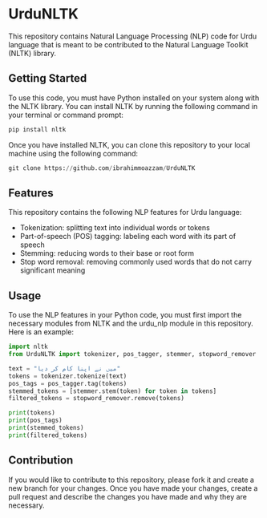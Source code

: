 # UrduNLTK

This repository contains Natural Language Processing (NLP) code for Urdu language that is meant to be contributed to the Natural Language Toolkit (NLTK) library.

## Getting Started

To use this code, you must have Python installed on your system along with the NLTK library. You can install NLTK by running the following command in your terminal or command prompt:

```python
pip install nltk
```

Once you have installed NLTK, you can clone this repository to your local machine using the following command:

```python
git clone https://github.com/ibrahimmoazzam/UrduNLTK
```

## Features

This repository contains the following NLP features for Urdu language:

- Tokenization: splitting text into individual words or tokens
- Part-of-speech (POS) tagging: labeling each word with its part of speech
- Stemming: reducing words to their base or root form
- Stop word removal: removing commonly used words that do not carry significant meaning

## Usage

To use the NLP features in your Python code, you must first import the necessary modules from NLTK and the urdu_nlp module in this repository. Here is an example:

```python
import nltk
from UrduNLTK import tokenizer, pos_tagger, stemmer, stopword_remover

text = "میں نے اپنا کام کر دیا"
tokens = tokenizer.tokenize(text)
pos_tags = pos_tagger.tag(tokens)
stemmed_tokens = [stemmer.stem(token) for token in tokens]
filtered_tokens = stopword_remover.remove(tokens)

print(tokens)
print(pos_tags)
print(stemmed_tokens)
print(filtered_tokens)
```

## Contribution

If you would like to contribute to this repository, please fork it and create a new branch for your changes. Once you have made your changes, create a pull request and describe the changes you have made and why they are necessary.
